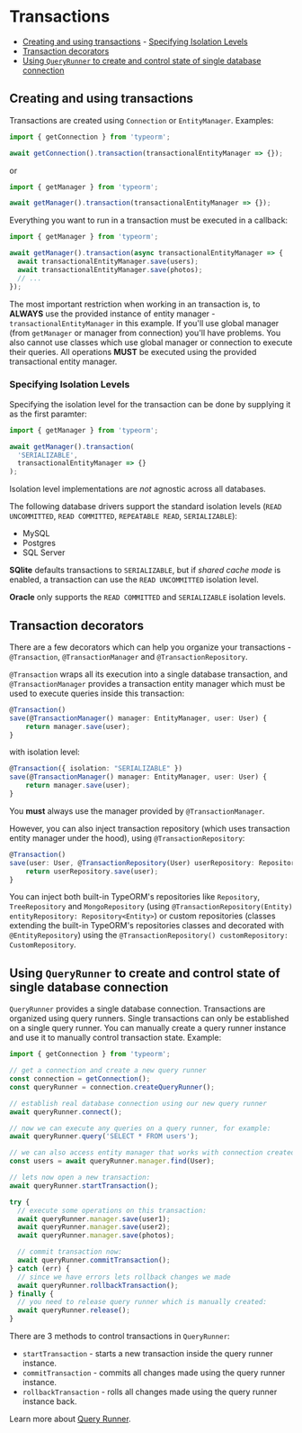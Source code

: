# Transactions

- [Creating and using transactions](#creating-and-using-transactions) - [Specifying Isolation Levels](#specifying-isolation-levels)
- [Transaction decorators](#transaction-decorators)
- [Using `QueryRunner` to create and control state of single database connection](#using-queryrunner-to-create-and-control-state-of-single-database-connection)

## Creating and using transactions

Transactions are created using `Connection` or `EntityManager`.
Examples:

```typescript
import { getConnection } from 'typeorm';

await getConnection().transaction(transactionalEntityManager => {});
```

or

```typescript
import { getManager } from 'typeorm';

await getManager().transaction(transactionalEntityManager => {});
```

Everything you want to run in a transaction must be executed in a callback:

```typescript
import { getManager } from 'typeorm';

await getManager().transaction(async transactionalEntityManager => {
  await transactionalEntityManager.save(users);
  await transactionalEntityManager.save(photos);
  // ...
});
```

The most important restriction when working in an transaction is, to **ALWAYS** use the provided instance of entity manager -
`transactionalEntityManager` in this example.
If you'll use global manager (from `getManager` or manager from connection) you'll have problems.
You also cannot use classes which use global manager or connection to execute their queries.
All operations **MUST** be executed using the provided transactional entity manager.

### Specifying Isolation Levels

Specifying the isolation level for the transaction can be done by supplying it as the first paramter:

```typescript
import { getManager } from 'typeorm';

await getManager().transaction(
  'SERIALIZABLE',
  transactionalEntityManager => {}
);
```

Isolation level implementations are _not_ agnostic across all databases.

The following database drivers support the standard isolation levels (`READ UNCOMMITTED`, `READ COMMITTED`, `REPEATABLE READ`, `SERIALIZABLE`):

- MySQL
- Postgres
- SQL Server

**SQlite** defaults transactions to `SERIALIZABLE`, but if _shared cache mode_ is enabled, a transaction can use the `READ UNCOMMITTED` isolation level.

**Oracle** only supports the `READ COMMITTED` and `SERIALIZABLE` isolation levels.

## Transaction decorators

There are a few decorators which can help you organize your transactions -
`@Transaction`, `@TransactionManager` and `@TransactionRepository`.

`@Transaction` wraps all its execution into a single database transaction,
and `@TransactionManager` provides a transaction entity manager which must be used to execute queries inside this transaction:

```typescript
@Transaction()
save(@TransactionManager() manager: EntityManager, user: User) {
    return manager.save(user);
}
```

with isolation level:

```typescript
@Transaction({ isolation: "SERIALIZABLE" })
save(@TransactionManager() manager: EntityManager, user: User) {
    return manager.save(user);
}
```

You **must** always use the manager provided by `@TransactionManager`.

However, you can also inject transaction repository (which uses transaction entity manager under the hood),
using `@TransactionRepository`:

```typescript
@Transaction()
save(user: User, @TransactionRepository(User) userRepository: Repository<User>) {
    return userRepository.save(user);
}
```

You can inject both built-in TypeORM's repositories like `Repository`, `TreeRepository` and `MongoRepository`
(using `@TransactionRepository(Entity) entityRepository: Repository<Entity>`)
or custom repositories (classes extending the built-in TypeORM's repositories classes and decorated with `@EntityRepository`)
using the `@TransactionRepository() customRepository: CustomRepository`.

## Using `QueryRunner` to create and control state of single database connection

`QueryRunner` provides a single database connection.
Transactions are organized using query runners.
Single transactions can only be established on a single query runner.
You can manually create a query runner instance and use it to manually control transaction state.
Example:

```typescript
import { getConnection } from 'typeorm';

// get a connection and create a new query runner
const connection = getConnection();
const queryRunner = connection.createQueryRunner();

// establish real database connection using our new query runner
await queryRunner.connect();

// now we can execute any queries on a query runner, for example:
await queryRunner.query('SELECT * FROM users');

// we can also access entity manager that works with connection created by a query runner:
const users = await queryRunner.manager.find(User);

// lets now open a new transaction:
await queryRunner.startTransaction();

try {
  // execute some operations on this transaction:
  await queryRunner.manager.save(user1);
  await queryRunner.manager.save(user2);
  await queryRunner.manager.save(photos);

  // commit transaction now:
  await queryRunner.commitTransaction();
} catch (err) {
  // since we have errors lets rollback changes we made
  await queryRunner.rollbackTransaction();
} finally {
  // you need to release query runner which is manually created:
  await queryRunner.release();
}
```

There are 3 methods to control transactions in `QueryRunner`:

- `startTransaction` - starts a new transaction inside the query runner instance.
- `commitTransaction` - commits all changes made using the query runner instance.
- `rollbackTransaction` - rolls all changes made using the query runner instance back.

Learn more about [Query Runner](./query-runner.md).
